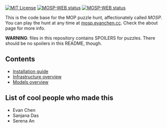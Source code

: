 [<img src="https://img.shields.io/github/license/vEnhance/mosp-web" alt="MIT License">](https://github.com/vEnhance/mosp-web/blob/main/LICENSE.txt)
[<img src="https://github.com/vEnhance/mosp-web/actions/workflows/ci.yml/badge.svg" alt="MOSP-WEB status">](https://github.com/vEnhance/mosp-web/actions)
[<img src="https://github.com/vEnhance/mosp-web/actions/workflows/codeql.yml/badge.svg" alt="MOSP-WEB status">](https://github.com/vEnhance/mosp-web/actions)

This is the code base for the MOP puzzle hunt, affectionately called *MOSP*.
You can play the hunt at any time at [mosp.evanchen.cc](https://mosp.evanchen.cc).
Check the about page for more info.

**WARNING**: files in this repository contains SPOILERS for puzzles.
There should be no spoilers in this README, though.

## Contents

- [Installation guide](docs/INSTALL.mkd)
- [Infrastructure overview](docs/INFRASTRUCTURE.mkd)
- [Models overview](docs/MODELS.mkd)

## List of cool people who made this

- Evan Chen
- Sanjana Das
- Serena An
